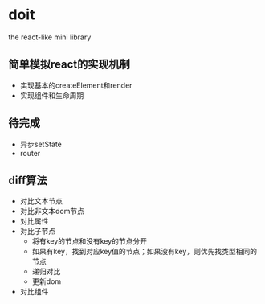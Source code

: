 # doit

the react-like mini library

## 简单模拟react的实现机制

- 实现基本的createElement和render
- 实现组件和生命周期

## 待完成
- 异步setState
- router

## diff算法
- 对比文本节点
- 对比非文本dom节点
- 对比属性
- 对比子节点
    - 将有key的节点和没有key的节点分开
    - 如果有key，找到对应key值的节点；如果没有key，则优先找类型相同的节点
    - 递归对比
    - 更新dom
- 对比组件





